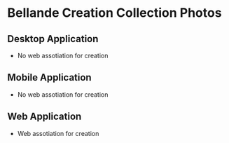 # Bellande Creation Collection Photos

## Desktop Application
- No web assotiation for creation

## Mobile Application
- No web assotiation for creation

## Web Application
- Web assotiation for creation
